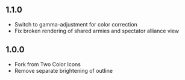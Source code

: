 ## 1.1.0

- Switch to gamma-adjustment for color correction
- Fix broken rendering of shared armies and spectator alliance view

## 1.0.0

- Fork from Two Color Icons
- Remove separate brightening of outline
